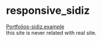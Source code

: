 # responsive_sidiz

[Portfolios-sidiz.example](https://sinri0809.github.io/responsive_sidiz/)  
this site is never related with real site.  
